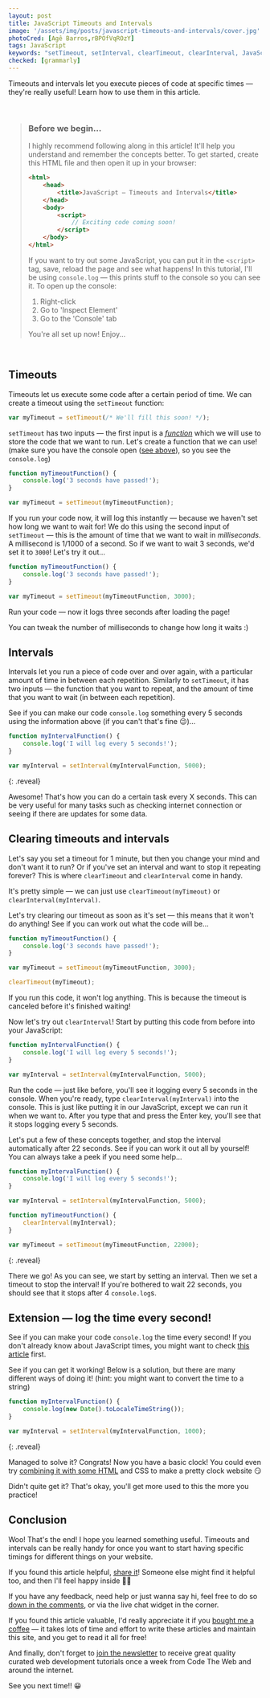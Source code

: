 ```yaml
---
layout: post
title: JavaScript Timeouts and Intervals
image: '/assets/img/posts/javascript-timeouts-and-intervals/cover.jpg'
photoCred: [Agê Barros,rBPOfVqROzY]
tags: JavaScript
keywords: "setTimeout, setInterval, clearTimeout, clearInterval, JavaScript timeout, JavaScript interval, setTimeout JavaScript, JavaScript sleep, JavaScript setInterval stop, JavaScript setTimeout loop, clearInterval javascript, timer, timers, clock, JavaScript clock, JavaScript, Learn JavaScript"
checked: [grammarly]
---
```


Timeouts and intervals let you execute pieces of code at specific times &mdash; they're really useful! Learn how to use them in this article.

<br>

> ### Before we begin...
> I highly recommend following along in this article! It'll help you understand and remember the concepts better. To get started, create this HTML file and then open it up in your browser:
> 
> ```HTML
> <html>
>     <head>
>         <title>JavaScript — Timeouts and Intervals</title>
>     </head>
>     <body>
>         <script>
>             // Exciting code coming soon!
>         </script>
>     </body>
> </html>
> ```
> <a id="console"></a>
> If you want to try out some JavaScript, you can put it in the `<script>` tag, save, reload the page and see what happens! In this tutorial, I'll be using `console.log` &mdash; this prints stuff to the console so you can see it. To open up the console:
> 1. Right-click
> 2. Go to 'Inspect Element'
> 3. Go to the 'Console' tab
> 
> You're all set up now! Enjoy...

<br>

## Timeouts
Timeouts let us execute some code after a certain period of time. We can create a timeout using the `setTimeout` function:
```JavaScript
var myTimeout = setTimeout(/* We'll fill this soon! */);
```
`setTimeout` has two inputs &mdash; the first input is a [*function*](functions) which we will use to store the code that we want to run. Let's create a function that we can use! (make sure you have the console open ([see above](#console)), so you see the `console.log`)
```JavaScript
function myTimeoutFunction() {
    console.log('3 seconds have passed!');
}

var myTimeout = setTimeout(myTimeoutFunction);
```
If you run your code now, it will log this instantly &mdash; because we haven't set how long we want to wait for! We do this using the second input of `setTimeout` &mdash; this is the amount of time that we want to wait in *milliseconds*. A millisecond is 1/1000 of a second. So if we want to wait 3 seconds, we'd set it to `3000`! Let's try it out&hellip;
```JavaScript
function myTimeoutFunction() {
    console.log('3 seconds have passed!');
}

var myTimeout = setTimeout(myTimeoutFunction, 3000);
```
Run your code &mdash; now it logs three seconds after loading the page!

You can tweak the number of milliseconds to change how long it waits :)

## Intervals
Intervals let you run a piece of code over and over again, with a particular amount of time in between each repetition. Similarly to `setTimeout`, it has two inputs &mdash; the function that you want to repeat, and the amount of time that you want to wait (in between each repetition).

See if you can make our code `console.log` something every 5 seconds using the information above (if you can't that's fine &#x1F609;)&hellip;
```JavaScript
function myIntervalFunction() {
    console.log('I will log every 5 seconds!');
}

var myInterval = setInterval(myIntervalFunction, 5000);
```
{: .reveal}

Awesome! That's how you can do a certain task every X seconds. This can be very useful for many tasks such as checking internet connection or seeing if there are updates for some data.

## Clearing timeouts and intervals
Let's say you set a timeout for 1 minute, but then you change your mind and don't want it to run? Or if you've set an interval and want to stop it repeating forever? This is where `clearTimeout` and `clearInterval` come in handy.

It's pretty simple &mdash; we can just use `clearTimeout(myTimeout)` or `clearInterval(myInterval)`.

Let's try clearing our timeout as soon as it's set &mdash; this means that it won't do anything! See if you can work out what the code will be&hellip;
```JavaScript
function myTimeoutFunction() {
    console.log('3 seconds have passed!');
}

var myTimeout = setTimeout(myTimeoutFunction, 3000);

clearTimeout(myTimeout);
```
If you run this code, it won't log anything. This is because the timeout is canceled before it's finished waiting!

Now let's try out `clearInterval`! Start by putting this code from before into your JavaScript:
```JavaScript
function myIntervalFunction() {
    console.log('I will log every 5 seconds!');
}

var myInterval = setInterval(myIntervalFunction, 5000);
```
Run the code &mdash; just like before, you'll see it logging every 5 seconds in the console. When you're ready, type `clearInterval(myInterval)` into the console. This is just like putting it in our JavaScript, except we can run it when we want to. After you type that and press the Enter key, you'll see that it stops logging every 5 seconds.

Let's put a few of these concepts together, and stop the interval automatically after 22 seconds. See if you can work it out all by yourself! You can always take a peek if you need some help&hellip;
```JavaScript
function myIntervalFunction() {
    console.log('I will log every 5 seconds!');
}

var myInterval = setInterval(myIntervalFunction, 5000);

function myTimeoutFunction() {
    clearInterval(myInterval);
}

var myTimeout = setTimeout(myTimeoutFunction, 22000);
```
{: .reveal}

There we go! As you can see, we start by setting an interval. Then we set a timeout to stop the interval! If you're bothered to wait 22 seconds, you should see that it stops after 4 `console.log`s.

## Extension &mdash; log the time every second!
See if you can make your code `console.log` the time every second! If you don't already know about JavaScript times, you might want to check [this article][dates-and-times] first.

See if you can get it working! Below is a solution, but there are many different ways of doing it! (hint: you might want to convert the time to a string)

```JavaScript
function myIntervalFunction() {
    console.log(new Date().toLocaleTimeString());
}

var myInterval = setInterval(myIntervalFunction, 1000);
```
{: .reveal}

Managed to solve it? Congrats! Now you have a basic clock! You could even try [combining it with some HTML][dom] and CSS to make a pretty clock website &#x1F60F;

Didn't quite get it? That's okay, you'll get more used to this the more you practice!

## Conclusion
Woo! That's the end! I hope you learned something useful. Timeouts and intervals can be really handy for once you want to start having specific timings for different things on your website.

If you found this article helpful, [share it][share]! Someone else might find it helpful too, and then I'll feel happy inside &#x1F917;&#x1F604;

If you have any feedback, need help or just wanna say hi, feel free to do so [down in the comments][comments], or via the live chat widget in the corner.

If you found this article valuable, I'd really appreciate it if you [bought me a coffee][coffee] &mdash; it takes lots of time and effort to write these articles and maintain this site, and you get to read it all for free!

And finally, don't forget to [join the newsletter][newsletter] to receive great quality curated web development tutorials once a week from Code The Web and around the internet.

See you next time!! &#x1F600;

[functions]: /javascript-functions/
[loops]: /for-and-while-loops-javascript/
[dates-and-times]: /javascript-dates-and-times/
[dom]: /javascript-dom/

[contact]: {{site.contact}}
[html]: /learn/html/
[css]: /learn/css/
[js]: /learn/js
[share]: {{site.share}}
[comments]: {{site.comments}}
[newsletter]: {{site.newsletter}}
[coffee]: {{site.donate}}
[patreon]: {{site.patreon}}
